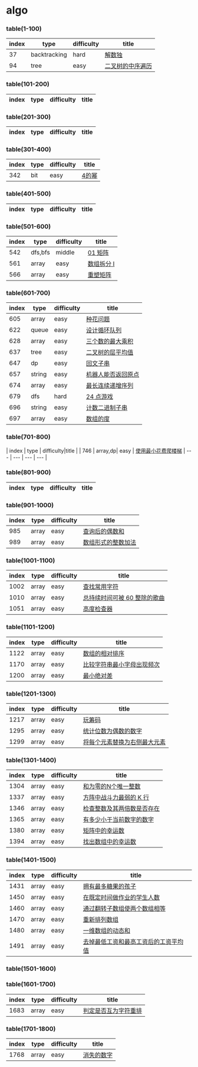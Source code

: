 ﻿# algo

### table(1-100)
| index | type | difficulty|title |
| --- | --- | --- | --- |
| 37 | backtracking | hard | [解数独](https://leetcode-cn.com/problems/sudoku-solver/)|
| 94 | tree | easy | [二叉树的中序遍历](https://leetcode-cn.com/problems/binary-tree-inorder-traversal/)|
### table(101-200)
| index | type | difficulty|title |
| --- | --- | --- | --- |
### table(201-300)
| index | type | difficulty|title |
| --- | --- | --- | --- |
### table(301-400)
| index | type | difficulty|title |
| --- | --- | --- | --- |
| 342 | bit | easy | [4的幂](https://leetcode-cn.com/problems/power-of-four/)|
### table(401-500)
| index | type | difficulty|title |
| --- | --- | --- | --- |
### table(501-600)
| index | type | difficulty|title |
| --- | --- | --- | --- |
| 542 | dfs,bfs | middle |[01 矩阵](https://leetcode-cn.com/problems/01-matrix/) |
| 561 | array | easy |[数组拆分 I](https://leetcode-cn.com/problems/array-partition-i/) |
| 566 | array | easy |[重塑矩阵](https://leetcode-cn.com/problems/reshape-the-matrix/) |
### table(601-700)
| index | type | difficulty|title |
| --- | --- | --- | --- |
| 605 | array | easy |[种花问题](https://leetcode-cn.com/problems/can-place-flowers/) |
| 622 | queue | easy |[设计循环队列](https://leetcode-cn.com/problems/design-circular-queue/) |
| 628 | array | easy |[三个数的最大乘积](https://leetcode-cn.com/problems/maximum-product-of-three-numbers/) |
| 637 | tree | easy |[二叉树的层平均值](https://leetcode-cn.com/problems/average-of-levels-in-binary-tree/) |
| 647 | dp | easy |[回文子串](https://leetcode-cn.com/problems/palindromic-substrings/) |
| 657 | string | easy |[机器人能否返回原点](https://leetcode-cn.com/problems/robot-return-to-origin/) |
| 674 | array | easy |[最长连续递增序列](https://leetcode-cn.com/problems/longest-continuous-increasing-subsequence/) |
| 679 | dfs | hard |[24 点游戏](https://leetcode-cn.com/problems/24-game/) |
| 696 | string | easy |[计数二进制子串](https://leetcode-cn.com/problems/count-binary-substrings/) |
| 697 | array | easy |[ 数组的度](https://leetcode-cn.com/problems/degree-of-an-array/submissions/) |
### table(701-800)
| index | type | difficulty|title |
| 746 | array,dp| easy | [使用最小花费爬楼梯](https://leetcode-cn.com/problems/min-cost-climbing-stairs/)
| --- | --- | --- | --- |
### table(801-900)
| index | type | difficulty|title |
| --- | --- | --- | --- |
### table(901-1000)
| index | type | difficulty|title |
| --- | --- | --- | --- |
| 985 | array | easy | [查询后的偶数和](https://leetcode-cn.com/problems/sum-of-even-numbers-after-queries/) |
| 989 | array | easy | [数组形式的整数加法](https://leetcode-cn.com/problems/add-to-array-form-of-integer/) |
### table(1001-1100)
| index | type | difficulty|title |
| --- | --- | --- | --- |
| 1002 | array | easy | [查找常用字符](https://leetcode-cn.com/problems/find-common-characters/)|
| 1010 | array | easy | [总持续时间可被 60 整除的歌曲](https://leetcode-cn.com/problems/pairs-of-songs-with-total-durations-divisible-by-60/)|
| 1051 | array | easy | [高度检查器](https://leetcode-cn.com/problems/height-checker/)|
### table(1101-1200)
| index | type | difficulty|title |
| --- | --- | --- | --- |
| 1122 | array | easy |[数组的相对排序](https://leetcode-cn.com/problems/relative-sort-array/) |
| 1170 | array | easy | [比较字符串最小字母出现频次](https://leetcode-cn.com/problems/compare-strings-by-frequency-of-the-smallest-character/)
| 1200 | array | easy |[最小绝对差](https://leetcode-cn.com/problems/minimum-absolute-difference/)|
### table(1201-1300)
| index | type | difficulty|title |
| --- | --- | --- | --- |
| 1217 | array | easy |[玩筹码](https://leetcode-cn.com/problems/minimum-cost-to-move-chips-to-the-same-position/) |
| 1295 | array | easy |[统计位数为偶数的数字](https://leetcode-cn.com/problems/find-numbers-with-even-number-of-digits/) |
| 1299 | array | easy |[将每个元素替换为右侧最大元素](https://leetcode-cn.com/problems/replace-elements-with-greatest-element-on-right-side/) |
### table(1301-1400)
| index | type | difficulty|title |
| --- | --- | --- | --- |
| 1304 | array | easy | [和为零的N个唯一整数](https://leetcode-cn.com/problems/find-n-unique-integers-sum-up-to-zero/) |
| 1337 | array | easy | [方阵中战斗力最弱的 K 行](https://leetcode-cn.com/problems/the-k-weakest-rows-in-a-matrix/) |
| 1346 | array | easy |[检查整数及其两倍数是否存在](https://leetcode-cn.com/problems/check-if-n-and-its-double-exist/) |
| 1365 | array | easy |[有多少小于当前数字的数字](https://leetcode-cn.com/problems/how-many-numbers-are-smaller-than-the-current-number/) |
| 1380 | array | easy |[矩阵中的幸运数](https://leetcode-cn.com/problems/lucky-numbers-in-a-matrix/)|
| 1394 | array | easy |[找出数组中的幸运数](https://leetcode-cn.com/problems/find-lucky-integer-in-an-array/) |

### table(1401-1500)
| index | type | difficulty|title |
| --- | --- | --- | --- |
| 1431 | array | easy |[拥有最多糖果的孩子](https://leetcode-cn.com/problems/kids-with-the-greatest-number-of-candies/) |
| 1450 | array | easy |[在既定时间做作业的学生人数](https://leetcode-cn.com/problems/number-of-students-doing-homework-at-a-given-time/) |
| 1460 | array | easy |[通过翻转子数组使两个数组相等](https://leetcode-cn.com/problems/make-two-arrays-equal-by-reversing-sub-arrays/) |
| 1470 | array | easy |[重新排列数组](https://leetcode-cn.com/problems/shuffle-the-array/) |
| 1480 | array | easy |[一维数组的动态和](https://leetcode-cn.com/problems/running-sum-of-1d-array/) |
| 1491 | array | easy |[去掉最低工资和最高工资后的工资平均值](https://leetcode-cn.com/problems/average-salary-excluding-the-minimum-and-maximum-salary/)
### table(1501-1600)

### table(1601-1700)
| index | type | difficulty|title |
| --- | --- | --- | --- |
| 1683 | array | easy | [判定是否互为字符重排](https://leetcode-cn.com/problems/check-permutation-lcci/)

### table(1701-1800)
| index | type | difficulty|title |
| --- | --- | --- | --- |
| 1768 | array | easy | [消失的数字](https://leetcode-cn.com/problems/missing-number-lcci/)

